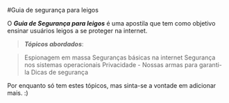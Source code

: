 #Guia de segurança para leigos

O ***Guia de Segurança para leigos*** é uma apostila que tem como objetivo ensinar usuários leigos a se proteger na internet.

> ***Tópicos abordados***:

> Espionagem em massa
> Seguranças básicas na internet
> Segurança nos sistemas operacionais
> Privacidade - Nossas armas para garanti-la
> Dicas de segurança

Por enquanto só tem estes tópicos, mas sinta-se a vontade em adicionar mais. :)

